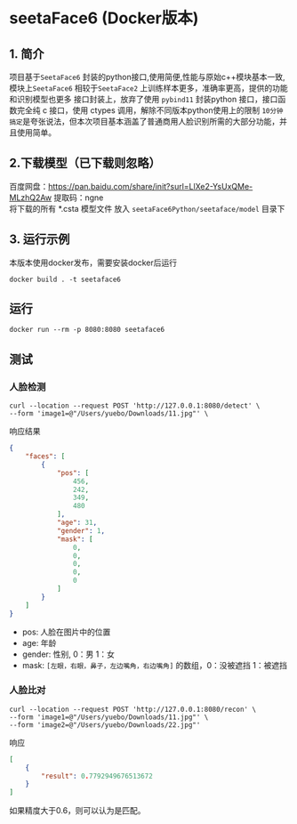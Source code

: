 # **seetaFace6 (Docker版本)**

## 1. 简介

项目基于`SeetaFace6` 封装的python接口,使用简便,性能与原始c++模块基本一致,
模块上`SeetaFace6` 相较于`SeetaFace2` 上训练样本更多，准确率更高，提供的功能和识别模型也更多
接口封装上，放弃了使用 `pybind11` 封装python 接口，接口函数完全纯 c 接口，使用 ctypes 调用，解除不同版本python使用上的限制
`10分钟搞定`是夸张说法，但本次项目基本涵盖了普通商用人脸识别所需的大部分功能，并且使用简单。

## 2.下载模型（已下载则忽略）
百度网盘：https://pan.baidu.com/share/init?surl=LlXe2-YsUxQMe-MLzhQ2Aw 提取码：ngne  
将下载的所有 *.csta 模型文件 放入 `seetaFace6Python/seetaface/model` 目录下

## 3. 运行示例
本版本使用docker发布，需要安装docker后运行
```
docker build . -t seetaface6
```
## 运行
```
docker run --rm -p 8080:8080 seetaface6
```
## 测试
### 人脸检测
```
curl --location --request POST 'http://127.0.0.1:8080/detect' \
--form 'image1=@"/Users/yuebo/Downloads/11.jpg"' \
```
响应结果
```json
{
    "faces": [
        {
            "pos": [
                456,
                242,
                349,
                480
            ],
            "age": 31,
            "gender": 1,
            "mask": [
                0,
                0,
                0,
                0,
                0
            ]
        }
    ]
}
```
* pos: 人脸在图片中的位置
* age: 年龄
* gender: 性别, 0：男  1：女
* mask:  `[左眼，右眼，鼻子，左边嘴角，右边嘴角]` 的数组，0：没被遮挡  1：被遮挡
### 人脸比对
```
curl --location --request POST 'http://127.0.0.1:8080/recon' \
--form 'image1=@"/Users/yuebo/Downloads/11.jpg"' \
--form 'image2=@"/Users/yuebo/Downloads/22.jpg"'
```
响应
```json
[
    {
        "result": 0.7792949676513672
    }
]
```
如果精度大于0.6，则可以认为是匹配。
